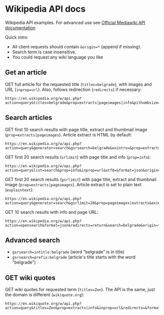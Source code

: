 # Wikipedia API docs

Wikipedia API examples. For advanced use see [Official Mediawiki API documentation](https://www.mediawiki.org/wiki/API:Main_page)

Quick intro: 

- All client requests should contain `&origin=*` (append if missing). 
- Search term is case insensitive.
- You could request any wiki language you like

## Get an article

GET full article for the requested title (`titles=belgrade`), with images and URL (`inprop=url`). Also, follows redirection (`redirects`) if necessary:

```
https://en.wikipedia.org/w/api.php?action=query&titles=belgrade&prop=extracts|pageimages|info&pithumbsize=400&inprop=url&redirects=&format=json
```

## Search articles

GET first 10 search results with page title, extract and thumbnail image (`prop=extracts|pageimages`). Article extract is HTML by default:

```
https://en.wikipedia.org/w/api.php?action=query&generator=search&gsrsearch=belgrade&exintro=&prop=extracts|pageimages&format=json&origin=*
```

GET first 20 search results (`srlimit`) with page title and info (`prop=info`):

```
https://en.wikipedia.org/w/api.php?action=query&list=search&prop=info&inprop=url&utf8=&format=json&origin=*&srlimit=20&srsearch=belgrade
```

GET first 20 search results (`gsrlimit`) with page title, extract and thumbnail image (`prop=extracts|pageimages`). Article extract is set to plain text (`explaintext`):

```
https://en.wikipedia.org/w/api.php?action=query&generator=search&gsrlimit=20&prop=pageimages|extracts&exintro&explaintext&exlimit=max&format=json&origin=*&gsrsearch=belgrade
```

GET 10 search results with info and page URL:

```
https://en.wikipedia.org/w/api.php?action=opensearch&format=json&redirects=return&search=belgrade&origin=*
```

## Advanced search

- `gsrsearch=intitle:belgrade` (word "belgrade" is in title)
- `gsrsearch=prefix:belgrade` (article's title starts with the word "belgrade")

## GET wiki quotes

GET wiki quotes for requested term (`titles=Zen`). The API is the same, just the domain is different (`wikiquote.org`):

```
https://en.wikiquote.org/w/api.php?action=query&titles=Zen&prop=extracts|info&inprop=url&redirects=&format=json
```
